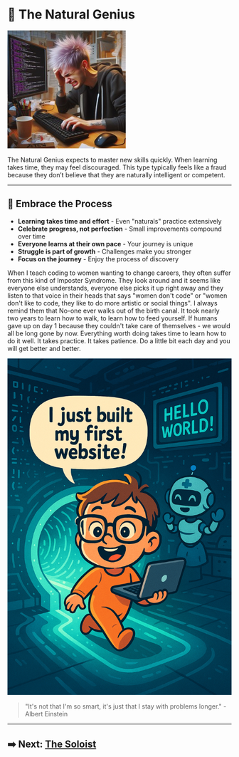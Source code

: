 # 🧠 The Natural Genius

![The Natural Genius](assets/naturalgenius.jpg)

The Natural Genius expects to master new skills quickly. When learning takes time, they may feel discouraged. This type typically feels like a fraud because they don’t believe that they are naturally intelligent or competent.

---

## 🌟 Embrace the Process

- **Learning takes time and effort** - Even "naturals" practice extensively
- **Celebrate progress, not perfection** - Small improvements compound over time
- **Everyone learns at their own pace** - Your journey is unique
- **Struggle is part of growth** - Challenges make you stronger
- **Focus on the journey** - Enjoy the process of discovery

When I teach coding to women wanting to change careers, they often suffer from this kind of Imposter Syndrome. They look around and it seems like everyone else understands, everyone else picks it up right away and they listen to that voice in their heads that says "women don't code" or "women don't like to code, they like to do more artistic or social things". I always remind them that No-one ever walks out of the birth canal. It took nearly two years to learn how to walk, to learn how to feed yourself. If humans gave up on day 1 because they couldn't take care of themselves - we would all be long gone by now. Everything worth doing takes time to learn how to do it well. It takes practice. It takes patience. Do a little bit each day and you will get better and better.  

![Creative Learning](assets/walkedout1.png)

> "It's not that I'm so smart, it's just that I stay with problems longer." - Albert Einstein

---

## ➡️ Next: [The Soloist](the-soloist.md)
